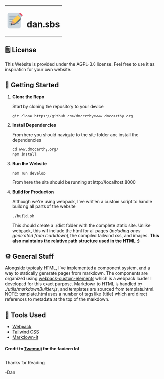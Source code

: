 <table align="center">
    <tr>
        <th>
            <img src="./src/images/favicon.svg" height="50">           
        </th>
        <th>
            <h1>
                dan.sbs
            </h1>
        </th>
    </tr>
    
</table>

## 🗒️ License

This Website is provided under the AGPL-3.0 license. Feel free to use it as inspiration for your own website.

## 🏁 Getting Started

1.  **Clone the Repo**

    Start by cloning the repository to your device

    ```shell
    git clone https://github.com/dmccrthy/www.dmccarthy.org
    ```

2.  **Install Dependencies**

    From here you should navigate to the site folder and install the dependencies

    ```shell
    cd www.dmccarthy.org/
    npm install
    ```

3.  **Run the Website**

    ```shell
    npm run develop
    ```

    From here the site should be running at http://localhost:8000

4. **Build for Production**

    Although we're using webpack, I've written a custom script to handle building all parts of the website

    ```shell
    ./build.sh
    ```

    This should create a ./dist folder with the complete static site. Unlike webpack, this will include the html for all pages (*including ones generated from markdown*), the compiled tailwind css, and images. **This also maintains the relative path structure used in the HTML :)**

## ⚙️ General Stuff

Alongside typicaly HTML, I've implemented a component system, and a way to statically generate pages from markdown. The components are organized using [webpack-custom-elements](https://www.npmjs.com/package/webpack-custom-elements) which is a webpack loader I developed for this exact purpose. Markdown to HTML is handled by *./utils/markdownBuilder.js*, and templates are sourced from template.html. NOTE: template.html uses a number of tags like {title} which ard direct references to metadata at the top of the markdown. 

## 🧰 Tools Used

- [Webpack](https://webpack.js.org/)
- [Tailwind CSS](https://tailwindcss.com/)
- [Markdown-it](https://github.com/markdown-it/markdown-it)

#### Credit to <a href="https://github.com/twitter/twemoji">Twemoji</a> for the favicon lol

##

Thanks for Reading

-Dan
